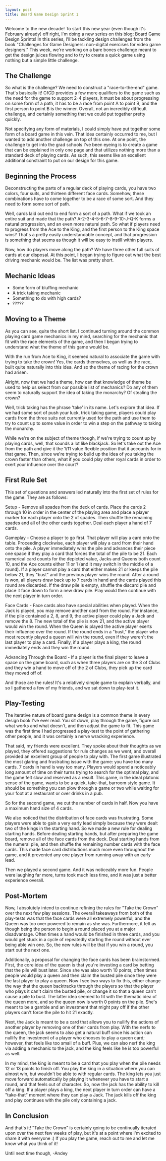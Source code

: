 ```yaml
---
layout: post
title: Board Game Design Sprint 1
---
```


Welcome to the new decade! To start this new year (even though it's February already) off right, I'm doing a new series on this blog; Board Game Design Sprints! In this series, I'll be tackling design challenges from the book "Challenges for Game Designers: non-digital exercises for video game designers." This week, we're working on a bare bones challenge meant to get the design juices flowing and to try to create a quick game using nothing but a simple little challenge.

## The Challenge
So what is the challenge? We need to construct a "race-to-the-end" game. That's basically it! CfGD provides a few more qualifiers to the game such as the need for the game to support 2-4 players, it must be about progressing on some form of a path, it has to be a race from point A to point B, and the first person to point B is the winner. Overall, not an incredibly difficult challenge, and certainly something that we could put together pretty quickly.

Not specifying any form of materials, I could simply have put together some form of a board game in this vein. That idea certainly occurred to me, but I wanted to add another challenge on top of this one. At one point, the challenge to get into the grad schools I've been eyeing is to create a game that can be explained in only one page and that utilizes nothing more than a standard deck of playing cards. As such, this seems like an excellent additional constraint to put on our design for this game.

## Beginning the Process
Deconstructing the parts of a regular deck of playing cards, you have two colors, four suits, and thirteen different face cards. Somehow, these combinations have to come together to be a race of some sort. And they need to form some sort of path.

Well, cards laid out end to end form a sort of a path. What if we took an entire suit and made that the path? A-2-3-4-5-6-7-8-9-10-J-Q-K forms a natural progression, and an even more natural path. So what if players need to progress from the Ace to the King, and the first person to the King space wins? That's a pretty easily understandable concept, and that progression is something that seems as though it will be easy to instill within players.

Now, how do players move along the path? We have three other full suits of cards at our disposal. At this point, I began trying to figure out what the best driving mechanic would be. The list was pretty short.

## Mechanic Ideas
  * Some form of bluffing mechanic
  * A trick taking mechanic
  * Something to do with high cards?
  * ?????

## Moving to a Theme
As you can see, quite the short list. I continued turning around the common playing card game mechanics in my mind, searching for the mechanic that fit with the race elements of the game, and then I began trying to understand what the theme of this game would be.

With the run from Ace to King, it seemed natural to associate the game with trying to take the crown! Yes, the cards themselves, as well as the race, built quite naturally into this idea. And so the theme of racing for the crown had arisen.

Alright, now that we had a theme, how can that knowledge of theme be used to help us select from our possible list of mechanics? Do any of them seem to naturally support the idea of taking the monarchy? Of stealing the crown?

Well, trick taking has the phrase 'take' in its name. Let's explore that idea. If we had some sort of push your luck, trick taking game, players could play cards from the three suits not currently used for the path and use them to try to count up to some value in order to win a step on the pathway to taking the monarchy.

While we're on the subject of theme though, if we're trying to count up by playing cards, well, that sounds a lot like blackjack. So let's take out the Ace from the path and give it the 1/11 value flexible position that it accounts for in that game. Then, since we're trying to build up the idea of you taking the crown faster than others, what if you could play other royal cards in order to exert your influence over the court?

## First Rule Set
This set of questions and answers led naturally into the first set of rules for the game. They are as follows:

Setup - Remove all spades from the deck of cards. Place the cards 2 through 10 in order in the center of the playing area and place a player marker for each player onto the 2 of spades. Then shuffle the remaining spades and all of the other cards together. Deal each player a hand of 7 cards.

Gameplay - Choose a player to go first. That player will play a card onto the table. Proceeding clockwise, each player will play a card from their hand onto the pile. A player immediately wins the pile and advances their piece one space if they play a card that forces the total of the pile to be 21. Each numerical card counts for the depicted value, Jacks and Queens both count 10, and the Ace counts either 11 or 1 (and it may switch in the middle of a round). If a player cannot play a card that either makes 21 or keeps the pile below 21, they "bust" and the previous player wins the round. After a round is won, all players draw back up to 7 cards in hand and the cards played this round are discarded. If the draw pile is empty, shuffle the discard pile and place it face down to form a new draw pile. Play would then continue with the next player in turn order.

Face Cards - Face cards also have special abilities when played. When the Jack is played, you may remove another card from the round. For instance, if the pile contained a 2, 8, and 9, the active player could play a Jack and remove the 8. The new total of the pile is now 21, and the active player would win the round. When the Queen is played the active player exerts their influence over the round. If the round ends in a "bust," the player who most recently played a queen will win the round, even if they weren't the last player to play a card. Finally, if a player plays a king, the round immediately ends and they win the round.

Advancing Through the Board - If a player is the final player to leave a space on the game board, such as when three players are on the 3 of Clubs and they win a hand to move off of the 2 of Clubs, they pick up the card they moved off of.

And those are the rules! It's a relatively simple game to explain verbally, and so I gathered a few of my friends, and we sat down to play-test it.

## Play-Testing
The iterative nature of board game design is a common theme in every design book I've ever read. You sit down, play through the game, figure out what works and what doesn't, and then adjust the game to fit. This game was the first time I had progressed a play-test to the point of gathering other people, and it was certainly a nerve wracking experience.

That said, my friends were excellent. They spoke about their thoughts as we played, they offered suggestions for rule changes as we went, and overall provided an excellent group of people to play with. The first game illustrated the most glaring and frustrating issue with the game: you have too many cards. 7 cards in hand is way too many. Players would spend a noticeably long amount of time on their turns trying to search for the optimal play, and the game felt slow and reserved as a result. This game, in the ideal platonic sense of the game, wants to be a quick, take-that, barroom style game. It should be something you can plow through a game or two while waiting for your foot at a restaurant or over drinks in a pub.

So for the second game, we cut the number of cards in half. Now you have a maximum hand size of 4 cards.

We also noticed that the distribution of face cards was frustrating. Some players were able to gain a very early lead simply because they were dealt two of the kings in the starting hand. So we made a new rule for dealing starting hands. Before dealing starting hands, but after preparing the game board, remove all of the face cards from the deck. Deal starting hands from the numeral pile, and then shuffle the remaining number cards with the face cards. This made face card distributions much more even throughout the game, and it prevented any one player from running away with an early lead.

Then we played a second game. And it was noticeably more fun. People were laughing far more, turns took much less time, and it was just a better experience overall.

## Post-Mortem
Now, I absolutely intend to continue refining the rules for "Take the Crown" over the next few play sessions. The overall takeaways from both of the play-tests was that the face cards were all extremely powerful, and the Queen was too over powered to remain as she was. Furthermore, it felt as though being the person to begin a round placed you at a major disadvantage. Often times a hand would be finished in three cards, and you would get stuck in a cycle of repeatedly starting the round without ever being able win one. So, the new rules will be that if you win a round, you start out the next one.

Additionally, a proposal for changing the face cards has been brainstormed. First, the core idea of the queen is that you're investing a card by betting that the pile will bust later. Since she was also worth 10 points, often times people would play a queen and then claim the busted pile since they were the last player to play a queen. Now I see two ways to fix this, either change the way that the queen backtracks through the players so that the player who plays it can't claim the busted pile, or change it so that a queen can't cause a pile to bust. The latter idea seemed to fit with the thematic idea of the queen more, and so the queen now is worth 0 points on the pile. She's meant to be a gamble and an investment that might pay off if the other players can't force the pile to hit 21 exactly.

Next, the Jack is meant to be a card that allows you to nullify the actions of another player by removing one of their cards from play. With the nerfs to the queen, the jack seems to also get a natural buff since his action can nullify the investment of a player who chooses to play a queen card; however, that feels like too small of a buff. Plus, we can also nerf the king via adding a mechanic to the jack, and the king feels like he is too powerful as well.

In my mind, the king is meant to be a card that you play when the pile needs 12 or 13 points to finish off. You play the king in a situation where you can almost win, but wouldn't be able to with regular cards. The king lets you just move forward automatically by playing it whenever you have to start a round, and that feels out of character. So, now the jack has the ability to kill off a king. If a player plays a king, the next player in turn order can have a "take-that" moment where they can play a Jack. The jack kills off the king and play continues with the pile only containing a jack.

## In Conclusion
And that's it! "Take the Crown" is certainly going to be continually iterated upon over the next few weeks of play, but it's at a point where I'm excited to share it with everyone :) If you play the game, reach out to me and let me know what you think of it!

Until next time though,
-Andey
